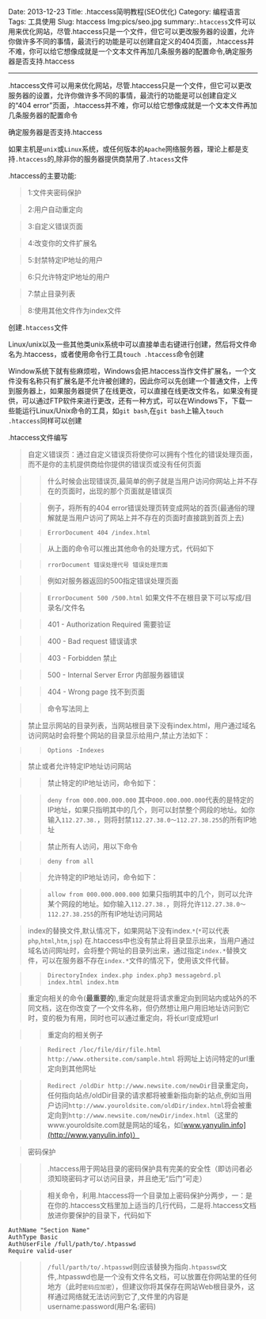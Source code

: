 Date: 2013-12-23
Title: .htaccess简明教程(SEO优化)
Category: 编程语言
Tags: 工具使用
Slug: htaccess
Img:pics/seo.jpg
summary:`.htaccess`文件可以用来优化网站，尽管.htaccess只是一个文件，但它可以更改服务器的设置，允许你做许多不同的事情，最流行的功能是可以创建自定义的404页面，.htaccess并不难，你可以给它想像成就是一个文本文件再加几条服务器的配置命令,确定服务器是否支持.htaccess

----------
.htaccess文件可以用来优化网站，尽管.htaccess只是一个文件，但它可以更改服务器的设置，允许你做许多不同的事情，最流行的功能是可以创建自定义的“404 error”页面，.htaccess并不难，你可以给它想像成就是一个文本文件再加几条服务器的配置命令

确定服务器是否支持.htaccess

如果主机是`unix`或`Linux`系统，或任何版本的`Apache`网络服务器，理论上都是支持`.htaccess`的,除非你的服务器提供商禁用了`.htacess`文件

.htaccess的主要功能:

>1:文件夹密码保护

>2:用户自动重定向

>3:自定义错误页面

>4:改变你的文件扩展名

>5:封禁特定IP地址的用户

>6:只允许特定IP地址的用户

>7:禁止目录列表

>8:使用其他文件作为index文件

创建`.htaccess`文件

Linux/unix以及一些其他类unix系统中可以直接单击右键进行创建，然后将文件命名为.htaccess，或者使用命令行工具`touch .htaccess`命令创建

Window系统下就有些麻烦啦，Windows会把.htaccess当作文件扩展名，一个文件没有名称只有扩展名是不允许被创建的，因此你可以先创建一个普通文件，上传到服务器上，如果服务器提供了在线更改，可以直接在线更改文件名，如果没有提供，可以通过FTP软件来进行更改，还有一种方式，可以在Windows下，下载一些能运行Linux/Unix命令的工具，如`git bash`,在`git bash`上输入`touch .htaccess`同样可以创建

.htaccess文件编写

>自定义错误页：通过自定义错误页将使你可以拥有个性化的错误处理页面，而不是你的主机提供商给你提供的错误页或没有任何页面

>>什么时候会出现错误页,最简单的例子就是当用户访问你网站上并不存在的页面时，出现的那个页面就是错误页

>>例子，将所有的404 error错误处理页转变成网站的首页(最通俗的理解就是当用户访问了网站上并不存在的页面时直接跳到首页上去)

>>`ErrorDocument 404 /index.html`

>>从上面的命令可以推出其他命令的处理方式，代码如下

>>`rrorDocument 错误处理代号 错误处理页面`

>>例如对服务器返回的500指定错误处理页面

>>`ErrorDocument 500 /500.html` 如果文件不在根目录下可以写成/目录名/文件名

>>401 - Authorization Required 需要验证

>>400 - Bad request 错误请求

>>403 - Forbidden 禁止

>>500 - Internal Server Error 内部服务器错误

>>404 - Wrong page 找不到页面

>>命令写法同上

>禁止显示网站的目录列表，当网站根目录下没有index.html，用户通过域名访问网站时会将整个网站的目录显示给用户,禁止方法如下：

>>`Options -Indexes`

>禁止或者允许特定IP地址访问网站

>>禁止特定的IP地址访问，命令如下：

>>`deny from 000.000.000.000`  其中`000.000.000.000`代表的是特定的IP地址，如果只指明其中的几个，则可以封禁整个网段的地址。如你输入`112.27.38.`，则将封禁`112.27.38.0～112.27.38.255`的所有IP地址

>>禁止所有人访问，用以下命令

>>`deny from all`

>>允许特定的IP地址访问，命令如下：

>>`allow from 000.000.000.000` 如果只指明其中的几个，则可以允许某个网段的地址。如你输入`112.27.38.`，则将允许`112.27.38.0～112.27.38.255`的所有IP地址访问网站


>index的替换文件,默认情况下，如果网站下没有index.`*`(`*`可以代表`php`,`html`,`htm`,`jsp`)
>在.htaccess中也没有禁止将目录显示出来，当用户通过域名访问网址时，会将整个网址的目录列出来，通过指定`index.*`替换文件，可以在服务器不存在`index.*`文件的情况下，使用该文件代替。

>> `DirectoryIndex index.php index.php3 messagebrd.pl index.html index.htm`

>重定向相关的命令(**最重要的**),重定向就是将请求重定向到同站内或站外的不同文档，这在你改变了一个文件名称，但仍然想让用户用旧地址访问到它时，变的极为有用，同时也可以通过重定向，将长url变成短url

>>重定向的相关例子

>>`Redirect /loc/file/dir/file.html http://www.othersite.com/sample.html` 将网址上访问特定的url重定向到其他网址

>>`Redirect /oldDir http://www.newsite.com/newDir`目录重定向，任何指向站点/oldDir目录的请求都将被重新指向新的站点,例如当用户访问`http://www.youroldsite.com/oldDir/index.html`将会被重定向到`http://www.newsite.com/newDir/index.html`（这里的www.youroldsite.com就是网站的域名，如[www.yanyulin.info](http://www.yanyulin.info)）

>密码保护

>>.htaccess用于网站目录的密码保护具有完美的安全性（即访问者必须知晓密码才可以访问目录，并且绝无“后门”可走）

>>相关命令，利用.htaccess将一个目录加上密码保护分两步，一：是在你的.htaccess文档里加上适当的几行代码，二是将.htaccess文档放进你要保护的目录下，代码如下

    AuthName "Section Name"
    AuthType Basic
    AuthUserFile /full/path/to/.htpasswd
    Require valid-user

>>`/full/parth/to/.htpasswd`则应该替换为指向`.htpasswd`文件,.htpasswd也是一个没有文件名文档，可以放置在你网站里的任何地方（此时`密码应加密`），但建议你将其保存在网站Web根目录外，这样通过网络就无法访问到它了,文件里的内容是username:password(用户名:密码)